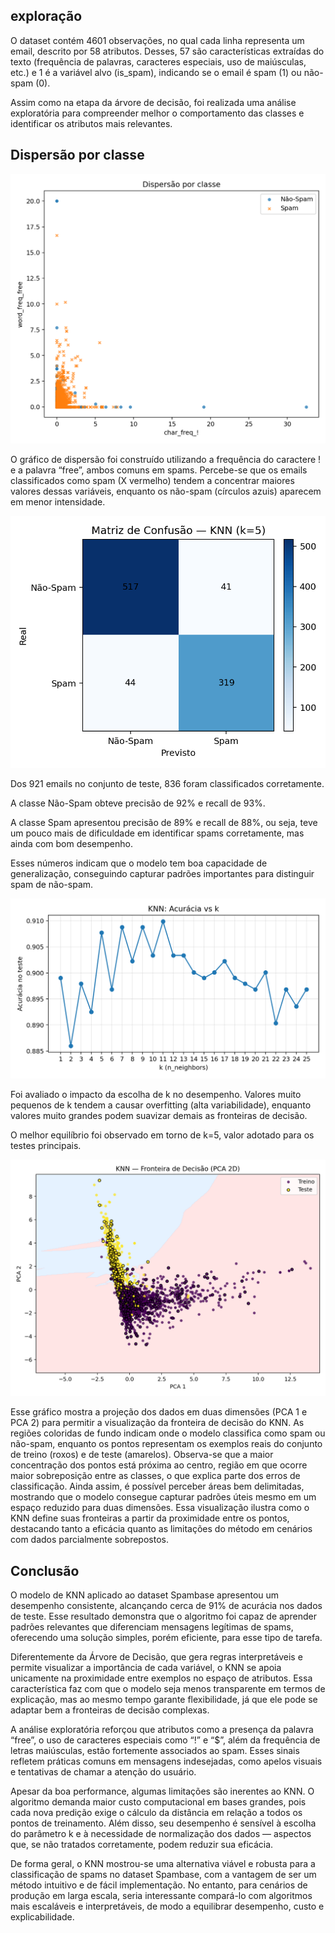 ## exploração

O dataset contém 4601 observações, no qual cada linha representa um email, descrito por 58 atributos. Desses, 57 são características extraídas do texto (frequência de palavras, caracteres especiais, uso de maiúsculas, etc.) e 1 é a variável alvo (is_spam), indicando se o email é spam (1) ou não-spam (0).

Assim como na etapa da árvore de decisão, foi realizada uma análise exploratória para compreender melhor o comportamento das classes e identificar os atributos mais relevantes.

## Dispersão por classe

![Dispersão](knn_scatter.png)

O gráfico de dispersão foi construído utilizando a frequência do caractere ! e a palavra “free”, ambos comuns em spams.
Percebe-se que os emails classificados como spam (X vermelho) tendem a concentrar maiores valores dessas variáveis, enquanto os não-spam (círculos azuis) aparecem em menor intensidade.



![Matriz de Confusão](knn_confusion_heatmap.png)

Dos 921 emails no conjunto de teste, 836 foram classificados corretamente.

A classe Não-Spam obteve precisão de 92% e recall de 93%.

A classe Spam apresentou precisão de 89% e recall de 88%, ou seja, teve um pouco mais de dificuldade em identificar spams corretamente, mas ainda com bom desempenho.

Esses números indicam que o modelo tem boa capacidade de generalização, conseguindo capturar padrões importantes para distinguir spam de não-spam.



![Acurácia vs k](knn_k_vs_accuracy.png)

Foi avaliado o impacto da escolha de k no desempenho.
Valores muito pequenos de k tendem a causar overfitting (alta variabilidade), enquanto valores muito grandes podem suavizar demais as fronteiras de decisão.

O melhor equilíbrio foi observado em torno de k=5, valor adotado para os testes principais.


![KNN Decision Boundary](knn_decision_boundary.png)

Esse gráfico mostra a projeção dos dados em duas dimensões (PCA 1 e PCA 2) para permitir a visualização da fronteira de decisão do KNN. As regiões coloridas de fundo indicam onde o modelo classifica como spam ou não-spam, enquanto os pontos representam os exemplos reais do conjunto de treino (roxos) e de teste (amarelos). Observa-se que a maior concentração dos pontos está próxima ao centro, região em que ocorre maior sobreposição entre as classes, o que explica parte dos erros de classificação. Ainda assim, é possível perceber áreas bem delimitadas, mostrando que o modelo consegue capturar padrões úteis mesmo em um espaço reduzido para duas dimensões. Essa visualização ilustra como o KNN define suas fronteiras a partir da proximidade entre os pontos, destacando tanto a eficácia quanto as limitações do método em cenários com dados parcialmente sobrepostos.

## Conclusão


O modelo de KNN aplicado ao dataset Spambase apresentou um desempenho consistente, alcançando cerca de 91% de acurácia nos dados de teste. Esse resultado demonstra que o algoritmo foi capaz de aprender padrões relevantes que diferenciam mensagens legítimas de spams, oferecendo uma solução simples, porém eficiente, para esse tipo de tarefa.

Diferentemente da Árvore de Decisão, que gera regras interpretáveis e permite visualizar a importância de cada variável, o KNN se apoia unicamente na proximidade entre exemplos no espaço de atributos. Essa característica faz com que o modelo seja menos transparente em termos de explicação, mas ao mesmo tempo garante flexibilidade, já que ele pode se adaptar bem a fronteiras de decisão complexas.

A análise exploratória reforçou que atributos como a presença da palavra “free”, o uso de caracteres especiais como “!” e “$”, além da frequência de letras maiúsculas, estão fortemente associados ao spam. Esses sinais refletem práticas comuns em mensagens indesejadas, como apelos visuais e tentativas de chamar a atenção do usuário.

Apesar da boa performance, algumas limitações são inerentes ao KNN. O algoritmo demanda maior custo computacional em bases grandes, pois cada nova predição exige o cálculo da distância em relação a todos os pontos de treinamento. Além disso, seu desempenho é sensível à escolha do parâmetro k e à necessidade de normalização dos dados — aspectos que, se não tratados corretamente, podem reduzir sua eficácia.

De forma geral, o KNN mostrou-se uma alternativa viável e robusta para a classificação de spams no dataset Spambase, com a vantagem de ser um método intuitivo e de fácil implementação. No entanto, para cenários de produção em larga escala, seria interessante compará-lo com algoritmos mais escaláveis e interpretáveis, de modo a equilibrar desempenho, custo e explicabilidade.